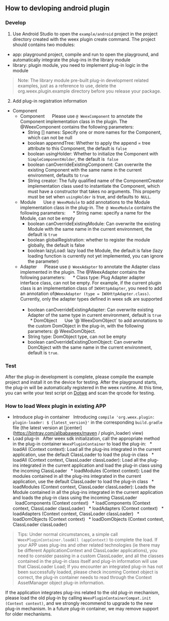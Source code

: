 ## How to devloping android plugin

### Develop

1. Use Android Studio to open the `example/android` project in the project directory created with the weex plugin create command. The project should contains two modules:
  * app: playground project, compile and run to open the playground, and automatically integrate the plug-ins in the library module
  * library: plugin module, you need to implement plug-in logic in the module

  > Note: The library module pre-built plug-in development related examples, just as a reference to use, delete the org.weex.plugin.example directory before you release your package.

2. Add plug-in registration information

* Component
  * Component 
      Please use `@ WeexComponent` to annotate the Component implementation class in the plugin. The @WeexComponent contains the following parameters:
      * String [] names: Specify one or more names for the Component, which can not be null
      
      * boolean appenndTree: Whether to apply the append = tree attribute to this Component, the default is `false`
      
      * boolean usingHolder: Whether to initialize the Component with `SimpleComponentHolder`, the default is` false`
      
      * boolean canOverrideExistingComponent: Can overwrite the existing Component with the same name in the current environment, defaults to `true`
      
      * String creator: The fully qualified name of the ComponentCreator implementation class used to instantiate the Component, which must have a constructor that takes no arguments. This property must be set when `usingHolder` is true, and defaults to` NULL`.
  * Module
      Use `@ WeexModule` to add annotations to the Module implementation class in the plug-in. The` @ WeexModule` contains the following parameters:
      * String name: specify a name for the Module, can not be empty
      
      * boolean canOverrideExistingModule: Can overwrite the existing Module with the same name in the current environment, the default is `true`
      
      * boolean globalRegistration: whether to register the module globally, the default is false
      
      * boolean lazyLoad: lazy load the Module, the default is false (lazy loading function is currently not yet implemented, you can ignore the parameter)
  * Adapter
      Please use `@ WeexAdapter` to annotate the Adapter class implemented in the plugin. The @WeexAdapter contains the following parameters:
      * Class type: Plug Adapter adapter interface class, can not be empty. For example, if the current plugin class is an implementation class of `IWXHttpAdapter`, you need to add an annotation of` @WeexAdapter (type = IWXHttpAdapter.class) `. Currently, only the adapter types defined in weex sdk are supported
      
      * boolean canOverrideExistingAdapter: Can overwrite existing Adapter of the same type in current environment, default is `true`
  * DomObject
      Use '@ WeexDomObject` to add annotations to the custom DomObject in the plug-in, with the following parameters: @ WeexDomObject.
      
      * String type: DomObject type, can not be empty
      
      * boolean canOverrideExistingDomObject: Can overwrite DomObject with the same name in the current environment, default is `true`.

### Test
After the plug-in development is complete, please compile the example project and install it on the device for testing. After the playground starts, the plug-in will be automatically registered in the weex runtime. At this time, you can write your test script on [Dotwe](http://dotwe.org/vue/) and scan the qrcode for testing.

### How to load Weex plugin in existing APP
* Introduce plug-in container
  Introducing `compile 'org.weex.plugin: plugin-loader: $ {latest_version}'` in the corresponding `build.gradle` file (the latest version at [jcenter] (https://bintray.com/alibabaweex/maven / plugin_loader) view)
* Load plug-in
  After weex sdk initialization, call the appropriate method in the plug-in container `WeexPluginContainer` to load the plug-in:
  * loadAll (Context context): Load all the plug-ins integrated in the current application, use the default ClassLoader to load the plug-in class
  * loadAll (Context context, ClassLoader classLoader): Load all the plug-ins integrated in the current application and load the plug-in class using the incoming ClassLoader
  * loadModules (Context context): Load the modules contained in all the plug-ins integrated in the current application, use the default ClassLoader to load the plug-in class
  * loadModules (Context context, ClassLoader classLoader): Loads the Module contained in all the plug-ins integrated in the current application and loads the plug-in class using the incoming ClassLoader
  loadComponents (Context context)
  * loadComponents (Context context, ClassLoader classLoader)
  * loadAdapters (Context context)
  * loadAdapters (Context context, ClassLoader classLoader)
  * loadDomObjects (Context context)
  * loadDomObjects (Context context, ClassLoader classLoader)

> Tips: Under normal circumstances, a simple call `WeexPluginContainer.loadAll (appContext)` to complete the load. If your APP uses plug-ins and other related technologies (ie there may be different ApplicationContext and ClassLoader applications), you need to consider passing in a custom ClassLoader, and all the classes contained in the plug-in class itself and plug-in information will use that ClassLoader Load; If you encounter an integrated plug-in has not been successfully loaded, please check incoming Context object is correct, the plug-in container needs to read through the Context AssetManager object plug-in information.

If the application integrates plug-ins related to the old plug-in mechanism, please load the old plug-in by calling `WeexPluginContainerCompat.init (Context context)`, and we strongly recommend to upgrade to the new plug-in mechanism. In a future plug-in container, we may remove support for older mechanisms.
